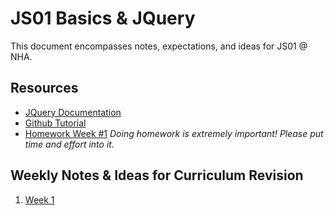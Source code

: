# JS01 Basics & JQuery

This document encompasses notes, expectations, and ideas for JS01 @ NHA.

## Resources
- [JQuery Documentation](https://api.jquery.com/)
- [Github Tutorial](https://guides.github.com/activities/hello-world/)
- [Homework Week #1](https://nanohackeracademy.slack.com/files/U93QDE74H/FGNKPG32B/exploring_variables_hw__1.pdf)
*Doing homework is extremely important! Please put time and effort into it.*

## Weekly Notes & Ideas for Curriculum Revision
1. [Week 1](week1.md)


